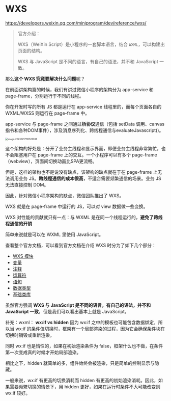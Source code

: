 # WXS

https://developers.weixin.qq.com/miniprogram/dev/reference/wxs/

> 官方介绍：
>
> WXS（WeiXin Script）是小程序的一套脚本语言，结合 `WXML`，可以构建出页面的结构。
>
> WXS 与 JavaScript 是不同的语言，有自己的语法，并不和 JavaScript 一致。

那么**这个 WXS 究竟要解决什么问题**呢？

在前面讲架构篇的时候，我们有讲过微信小程序的架构分为 app-service 和 page-frame，分别运行于不同的线程。

你在开发时写的所有 JS 都是运行在 app-service 线程里的，而每个页面各自的 WXML/WXSS 则运行在 page-frame 中。

app-service 与 page-frame 之间通过**桥协议**通信（包括 setData 调用、canvas指令和各种DOM事件），涉及消息序列化、跨线程通信与evaluateJavascript()。

<img src="https://xiejie-typora.oss-cn-chengdu.aliyuncs.com/2023-02-17-030526.png" alt="image-20230217110526036" style="zoom:50%;" />

这个架构的好处是：分开了业务主线程和显示界面，即便业务主线程非常繁忙，也不会阻塞用户在 page-frame 上的交互。一个小程序可以有多个 page-frame （webview），页面间切换动画比SPA更流畅。

但是，这样的架构也不是说没有缺点，该架构的缺点就在于在 page-frame 上无法调用业务 JS。**跨线程通信的成本很高**，不适合需要频繁通信的场景。业务 JS 无法直接控制 DOM。



因此，针对微信小程序架构的缺点，微信团队推出了 WXS。

WXS 就是在 page-frame 中运行的 JS，可以对 view 数据做一些变换。

WXS 对性能的贡献就只有一点：与 WXML 是在同一个线程运行的，**避免了跨线程通信的开销**

简单来说就是可以在 WXML 里使用 JavaScript。

查看整个官方文档，可以看到官方文档在介绍 WXS 时分为了如下几个部分：

- [WXS 模块](https://developers.weixin.qq.com/miniprogram/dev/reference/wxs/01wxs-module.html)
- [变量](https://developers.weixin.qq.com/miniprogram/dev/reference/wxs/02variate.html)
- [注释](https://developers.weixin.qq.com/miniprogram/dev/reference/wxs/03annotation.html)
- [运算符](https://developers.weixin.qq.com/miniprogram/dev/reference/wxs/04operator.html)
- [语句](https://developers.weixin.qq.com/miniprogram/dev/reference/wxs/05statement.html)
- [数据类型](https://developers.weixin.qq.com/miniprogram/dev/reference/wxs/06datatype.html)
- [基础类库](https://developers.weixin.qq.com/miniprogram/dev/reference/wxs/07basiclibrary.html)

虽然官方强调 **WXS 与 JavaScript 是不同的语言，有自己的语法，并不和 JavaScript 一致**，但是我们可以看出基本上就是 JavaScript。

补充：wxml：
**wx:if vs hidden**
因为 wx:if 之中的模板也可能包含数据绑定，所以当 wx:if 的条件值切换时，框架有一个局部渲染的过程，因为它会确保条件块在切换时销毁或重新渲染。

同时 wx:if 也是惰性的，如果在初始渲染条件为 false，框架什么也不做，在条件第一次变成真的时候才开始局部渲染。

相比之下，hidden 就简单的多，组件始终会被渲染，只是简单的控制显示与隐藏。

一般来说，wx:if 有更高的切换消耗而 hidden 有更高的初始渲染消耗。因此，如果需要频繁切换的情景下，用 hidden 更好，如果在运行时条件不大可能改变则 wx:if 较好。